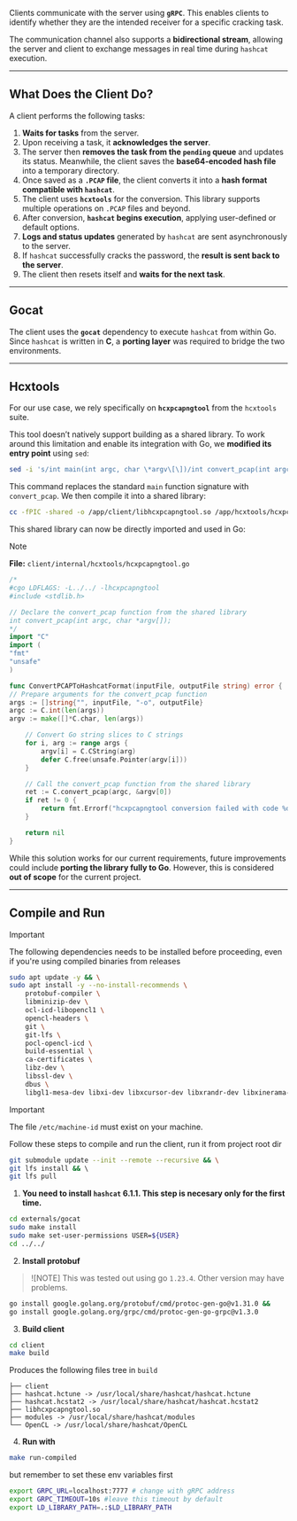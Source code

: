 Clients communicate with the server using **`gRPC`**. This enables clients to identify whether they are the intended receiver for a specific cracking task.

The communication channel also supports a **bidirectional stream**, allowing the server and client to exchange messages in real time during `hashcat` execution.

---

## **What Does the Client Do?**

A client performs the following tasks:

1. **Waits for tasks** from the server.
2. Upon receiving a task, it **acknowledges the server**.
3. The server then **removes the task from the `pending` queue** and updates its status. Meanwhile, the client saves the **base64-encoded hash file** into a temporary directory.
4. Once saved as a **`.PCAP` file**, the client converts it into a **hash format compatible with `hashcat`**.
5. The client uses **`hcxtools`** for the conversion. This library supports multiple operations on `.PCAP` files and beyond.
6. After conversion, **`hashcat` begins execution**, applying user-defined or default options.
7. **Logs and status updates** generated by `hashcat` are sent asynchronously to the server.
8. If `hashcat` successfully cracks the password, the **result is sent back to the server**.
9. The client then resets itself and **waits for the next task**.

---

## **Gocat**

The client uses the **`gocat`** dependency to execute `hashcat` from within Go. Since `hashcat` is written in **C**, a **porting layer** was required to bridge the two environments.

---

## **Hcxtools**

For our use case, we rely specifically on **`hcxpcapngtool`** from the `hcxtools` suite.

This tool doesn’t natively support building as a shared library. To work around this limitation and enable its integration with Go, we **modified its entry point** using `sed`:

```bash
sed -i 's/int main(int argc, char \*argv\[\])/int convert_pcap(int argc, char *argv\[\])/' hcxpcapngtool.c
```

This command replaces the standard `main` function signature with `convert_pcap`. We then compile it into a shared library:

```bash
cc -fPIC -shared -o /app/client/libhcxpcapngtool.so /app/hcxtools/hcxpcapngtool.c -lz -lssl -lcrypto -DVERSION_TAG=\"6.3.5\" -DVERSION_YEAR=\"2024\"
```

This shared library can now be directly imported and used in Go:

> [!NOTE]  
> **File:** `client/internal/hcxtools/hcxpcapngtool.go`

```go
/*
#cgo LDFLAGS: -L../../ -lhcxpcapngtool
#include <stdlib.h>

// Declare the convert_pcap function from the shared library
int convert_pcap(int argc, char *argv[]);
*/
import "C"
import (
"fmt"
"unsafe"
)

func ConvertPCAPToHashcatFormat(inputFile, outputFile string) error {
// Prepare arguments for the convert_pcap function
args := []string{"", inputFile, "-o", outputFile}
argc := C.int(len(args))
argv := make([]*C.char, len(args))

	// Convert Go string slices to C strings
	for i, arg := range args {
		argv[i] = C.CString(arg)
		defer C.free(unsafe.Pointer(argv[i]))
	}

	// Call the convert_pcap function from the shared library
	ret := C.convert_pcap(argc, &argv[0])
	if ret != 0 {
		return fmt.Errorf("hcxpcapngtool conversion failed with code %d", ret)
	}

	return nil
}
```

While this solution works for our current requirements, future improvements could include **porting the library fully to Go**. However, this is considered **out of scope** for the current project.

---

## **Compile and Run**

> [!IMPORTANT]  
> The following dependencies needs to be installed before proceeding, even if you're using compiled binaries from releases

```bash
sudo apt update -y && \
sudo apt install -y --no-install-recommends \
    protobuf-compiler \
    libminizip-dev \
    ocl-icd-libopencl1 \
    opencl-headers \
    git \
    git-lfs \ 
    pocl-opencl-icd \
    build-essential \
    ca-certificates \
    libz-dev \
    libssl-dev \
    dbus \
    libgl1-mesa-dev libxi-dev libxcursor-dev libxrandr-dev libxinerama-dev libwayland-dev libxkbcommon-dev
```

> [!IMPORTANT]  
> The file `/etc/machine-id` must exist on your machine.

Follow these steps to compile and run the client, run it from project root dir

```bash
git submodule update --init --remote --recursive && \
git lfs install && \  
git lfs pull
```

1. **You need to install `hashcat` 6.1.1. This step is necesary only for the first time.**

```bash
cd externals/gocat
sudo make install
sudo make set-user-permissions USER=${USER}
cd ../../
```

2. **Install protobuf**

> ![NOTE]
> This was tested out using go `1.23.4`. Other version may have problems.

```bash
go install google.golang.org/protobuf/cmd/protoc-gen-go@v1.31.0 &&
go install google.golang.org/grpc/cmd/protoc-gen-go-grpc@v1.3.0
```

3. **Build client**

```bash
cd client
make build
```

Produces the following files tree in `build`

```
├── client
├── hashcat.hctune -> /usr/local/share/hashcat/hashcat.hctune
├── hashcat.hcstat2 -> /usr/local/share/hashcat/hashcat.hcstat2
├── libhcxpcapngtool.so
├── modules -> /usr/local/share/hashcat/modules
└── OpenCL -> /usr/local/share/hashcat/OpenCL
```

4. **Run with**

```bash
make run-compiled
```

but remember to set these env variables first

```bash
export GRPC_URL=localhost:7777 # change with gRPC address
export GRPC_TIMEOUT=10s #leave this timeout by default
export LD_LIBRARY_PATH=.:$LD_LIBRARY_PATH 
```